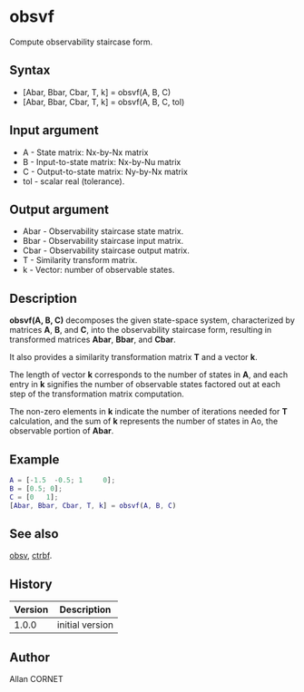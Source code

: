 # obsvf

Compute observability staircase form.

## Syntax

- [Abar, Bbar, Cbar, T, k] = obsvf(A, B, C)
- [Abar, Bbar, Cbar, T, k] = obsvf(A, B, C, tol)

## Input argument

- A - State matrix: Nx-by-Nx matrix
- B - Input-to-state matrix: Nx-by-Nu matrix
- C - Output-to-state matrix: Ny-by-Nx matrix
- tol - scalar real (tolerance).

## Output argument

- Abar - Observability staircase state matrix.
- Bbar - Observability staircase input matrix.
- Cbar - Observability staircase output matrix.
- T - Similarity transform matrix.
- k - Vector: number of observable states.

## Description

  <p><b>obsvf(A, B, C)</b> decomposes the given state-space system, characterized by matrices <b>A</b>, <b>B</b>, and <b>C</b>, into the observability staircase form, resulting in transformed matrices <b>Abar</b>, <b>Bbar</b>, and <b>Cbar</b>.</p>
  <p>It also provides a similarity transformation matrix <b>T</b> and a vector <b>k</b>.</p>
  <p>The length of vector <b>k</b> corresponds to the number of states in <b>A</b>, and each entry in <b>k</b> signifies the number of observable states factored out at each step of the transformation matrix computation.</p>
  <p>The non-zero elements in <b>k</b> indicate the number of iterations needed for <b>T</b> calculation, and the sum of <b>k</b> represents the number of states in Ao, the observable portion of <b>Abar</b>.</p>

## Example

```matlab
A = [-1.5  -0.5; 1     0];
B = [0.5; 0];
C = [0   1];
[Abar, Bbar, Cbar, T, k] = obsvf(A, B, C)
```

## See also

[obsv](obsv.md), [ctrbf](ctrbf.md).

## History

| Version | Description     |
| ------- | --------------- |
| 1.0.0   | initial version |

## Author

Allan CORNET
